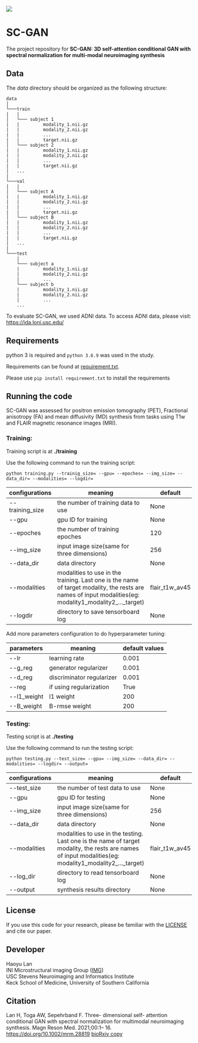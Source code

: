 <p align=""left>
<img src="https://img.shields.io/badge/release--date-06%2F2020-green.svg">
</p>

# SC-GAN
The project repository for **SC-GAN: 3D self-attention conditional GAN with spectral normalization for multi-modal neuroimaging synthesis**

## Data
The *data* directory should be organized as the following structure:

```
data
│
└───train
|   |
│   └─── subject 1
|   |         modality_1.nii.gz
|   |         modality_2.nii.gz
|   |         ...
|   |         target.nii.gz
│   └─── subject 2
|   |         modality_1.nii.gz
|   |         modality_2.nii.gz
|   |         ...
|   |         target.nii.gz
│   ...
|
└───val
|   |
│   └─── subject A
|   |         modality_1.nii.gz
|   |         modality_2.nii.gz
|   |         ...
|   |         target.nii.gz
│   └─── subject B
|   |         modality_1.nii.gz
|   |         modality_2.nii.gz
|   |         ...
|   |         target.nii.gz
│   ...
|   
└───test
    |
    └─── subject a
    |         modality_1.nii.gz
    |         modality_2.nii.gz
    |         ...
    └─── subject b
    |         modality_1.nii.gz
    |         modality_2.nii.gz
    |         ...
    ...
```
To evaluate SC-GAN, we used ADNI data. To access ADNI data, please visit: https://ida.loni.usc.edu/

## Requirements

python 3 is required and `python 3.6.9` was used in the study.

Requirements can be found at [requirement.txt](https://github.com/Haoyulance/SC-GAN/blob/master/requirements.txt).

Please use ```pip install requirement.txt``` to install the requirements



## Running the code
SC-GAN was assessed for positron emission tomography (PET), Fractional anisotropy (FA) and mean diffusivity (MD) synthesis from tasks using T1w and FLAIR magnetic resonance images (MRI).

### Training:
Training script is at  **./training**

Use the following command to run the training script:

```python training.py --trainig_size= --gpu= --epoches= --img_size= --data_dir= --modalities= --logdir=```

|configurations|meaning|default|
|---|---|---|
|--training_size|the number of training data to use|None|
|--gpu|gpu ID for training|None|
|--epoches|the number of training epoches|120|
|--img_size|input image size(same for three dimensions)|256|
|--data_dir|data directory|None|
|--modalities|modalities to use in the training. Last one is the name of target modality, the rests are names of input modalities(eg: modality1_modality2_..._target) |flair_t1w_av45|
|--logdir|directory to save tensorboard log |None|

Add more parameters configuration to do hyperparameter tuning:

|parameters|meaning|default values|
|---|---|---|
|--lr|learning rate|0.001|
|--g_reg|generator regularizer|0.001|
|--d_reg|discriminator regularizer|0.001|
|--reg|if using regularization|True|
|--l1_weight|l1 weight|200|
|--B_weight|B-rmse weight|200|

### Testing:

Testing script is at  **./testing**

Use the following command to run the testing script:

```python testing.py --test_size= --gpu= --img_size= --data_dir= --modalities= --logdir= --output=```

|configurations|meaning|default|
|---|---|---|
|--test_size|the number of test data to use|None|
|--gpu|gpu ID for testing|None|
|--img_size|input image size(same for three dimensions)|256|
|--data_dir|data directory|None|
|--modalities|modalities to use in the testing. Last one is the name of target modality, the rests are names of input modalities(eg: modality1_modality2_..._target) |flair_t1w_av45|
|--log_dir|directory to read tensorboard log|None|
|--output|synthesis results directory|None|


## License

If you use this code for your research, please be familiar with the [LICENSE](./LICENSE) and cite our paper.

## Developer
Haoyu Lan  
INI Microstructural imaging Group ([IMG](https://www.ini.usc.edu/IMG/))   
USC Stevens Neuroimaging and Informatics Institute  
Keck School of Medicine, University of Southern California

## Citation
Lan H, Toga AW, Sepehrband F. Three- dimensional self- attention conditional GAN with spectral normalization for multimodal neuroimaging synthesis. Magn Reson Med.  2021;00:1– 16. https://doi.org/10.1002/mrm.28819 [bioRxiv copy](https://www.biorxiv.org/content/10.1101/2020.06.09.143297v1)

